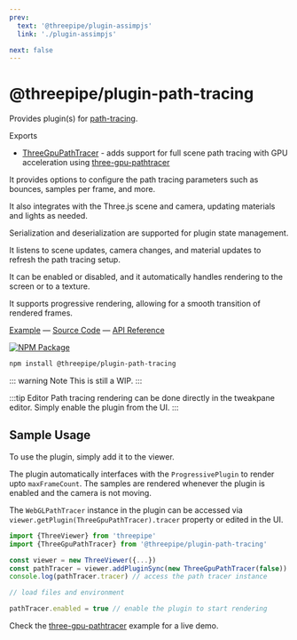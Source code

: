 ```yaml
---
prev:
  text: '@threepipe/plugin-assimpjs'
  link: './plugin-assimpjs'

next: false
---
```


# @threepipe/plugin-path-tracing

Provides plugin(s) for [path-tracing](https://en.wikipedia.org/wiki/Path_tracing).

Exports 
- [ThreeGpuPathTracer](https://threepipe.org/plugins/path-tracing/docs/classes/ThreeGpuPathTracer.html) - adds support for full scene path tracing with GPU acceleration using [three-gpu-pathtracer](https://github.com/gkjohnson/three-gpu-pathtracer)

It provides options to configure the path tracing parameters such as bounces, samples per frame, and more.

It also integrates with the Three.js scene and camera, updating materials and lights as needed.

Serialization and deserialization are supported for plugin state management.

It listens to scene updates, camera changes, and material updates to refresh the path tracing setup.

It can be enabled or disabled, and it automatically handles rendering to the screen or to a texture.

It supports progressive rendering, allowing for a smooth transition of rendered frames.

[Example](https://threepipe.org/examples/#three-gpu-pathtracer/) &mdash;
[Source Code](https://github.com/repalash/threepipe/blob/master/plugins/path-tracing/src/index.ts) &mdash;
[API Reference](https://threepipe.org/plugins/path-tracing/docs)

[![NPM Package](https://img.shields.io/npm/v/@threepipe/plugin-path-tracing.svg)](https://www.npmjs.com/package/@threepipe/plugin-path-tracing)

```bash
npm install @threepipe/plugin-path-tracing
```

::: warning Note
This is still a WIP.
:::

:::tip Editor
Path tracing rendering can be done directly in the tweakpane editor. Simply enable the plugin from the UI.
:::

## Sample Usage 

To use the plugin, simply add it to the viewer.

The plugin automatically interfaces with the `ProgressivePlugin` to render upto `maxFrameCount`.
The samples are rendered whenever the plugin is enabled and the camera is not moving.

The `WebGLPathTracer` instance in the plugin can be accessed via `viewer.getPlugin(ThreeGpuPathTracer).tracer` property or edited in the UI.

```typescript
import {ThreeViewer} from 'threepipe'
import {ThreeGpuPathTracer} from '@threepipe/plugin-path-tracing'

const viewer = new ThreeViewer({...})
const pathTracer = viewer.addPluginSync(new ThreeGpuPathTracer(false)) // add the plugin disabled
console.log(pathTracer.tracer) // access the path tracer instance

// load files and environment

pathTracer.enabled = true // enable the plugin to start rendering
```

Check the [three-gpu-pathtracer](https://threepipe.org/examples/#three-gpu-pathtracer/) example for a live demo.
